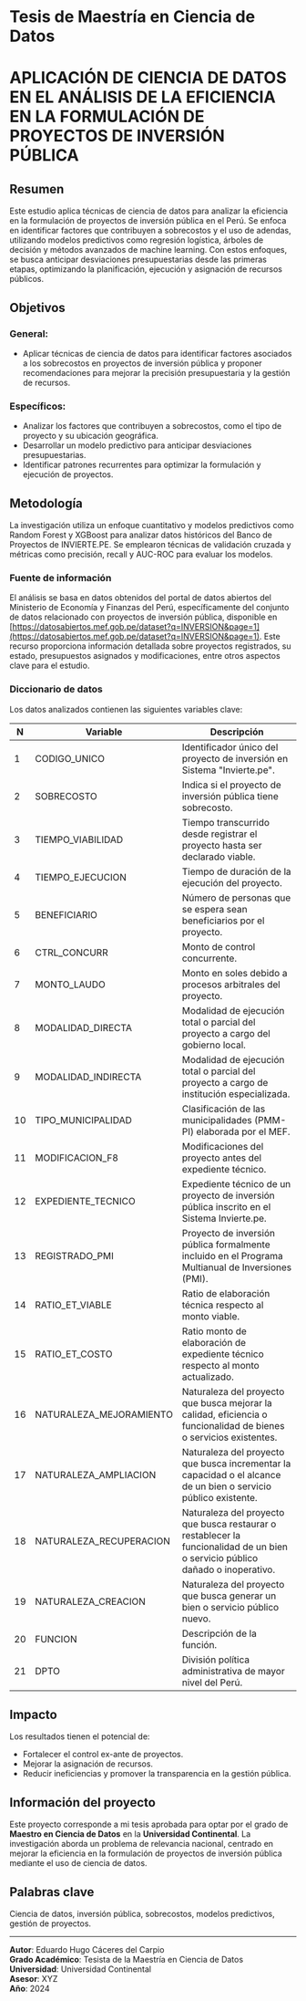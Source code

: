# Tesis de Maestría en Ciencia de Datos  
# APLICACIÓN DE CIENCIA DE DATOS EN EL ANÁLISIS DE LA EFICIENCIA EN LA FORMULACIÓN DE PROYECTOS DE INVERSIÓN PÚBLICA  

## Resumen  
Este estudio aplica técnicas de ciencia de datos para analizar la eficiencia en la formulación de proyectos de inversión pública en el Perú. Se enfoca en identificar factores que contribuyen a sobrecostos y el uso de adendas, utilizando modelos predictivos como regresión logística, árboles de decisión y métodos avanzados de machine learning. Con estos enfoques, se busca anticipar desviaciones presupuestarias desde las primeras etapas, optimizando la planificación, ejecución y asignación de recursos públicos.  

## Objetivos  
### General:  
- Aplicar técnicas de ciencia de datos para identificar factores asociados a los sobrecostos en proyectos de inversión pública y proponer recomendaciones para mejorar la precisión presupuestaria y la gestión de recursos.  

### Específicos:  
- Analizar los factores que contribuyen a sobrecostos, como el tipo de proyecto y su ubicación geográfica.  
- Desarrollar un modelo predictivo para anticipar desviaciones presupuestarias.  
- Identificar patrones recurrentes para optimizar la formulación y ejecución de proyectos.  

## Metodología  
La investigación utiliza un enfoque cuantitativo y modelos predictivos como Random Forest y XGBoost para analizar datos históricos del Banco de Proyectos de INVIERTE.PE. Se emplearon técnicas de validación cruzada y métricas como precisión, recall y AUC-ROC para evaluar los modelos.  

### Fuente de información  
El análisis se basa en datos obtenidos del portal de datos abiertos del Ministerio de Economía y Finanzas del Perú, específicamente del conjunto de datos relacionado con proyectos de inversión pública, disponible en [https://datosabiertos.mef.gob.pe/dataset?q=INVERSION&page=1](https://datosabiertos.mef.gob.pe/dataset?q=INVERSION&page=1). Este recurso proporciona información detallada sobre proyectos registrados, su estado, presupuestos asignados y modificaciones, entre otros aspectos clave para el estudio.  

### Diccionario de datos  
Los datos analizados contienen las siguientes variables clave:

| N  | **Variable**               | **Descripción**                                                                                                                                             |
|----|----------------------------|-------------------------------------------------------------------------------------------------------------------------------------------------------------|
| 1  | CODIGO_UNICO               | Identificador único del proyecto de inversión en Sistema "Invierte.pe".                                                                                     |
| 2  | SOBRECOSTO                 | Indica si el proyecto de inversión pública tiene sobrecosto.                                                                                                |
| 3  | TIEMPO_VIABILIDAD          | Tiempo transcurrido desde registrar el proyecto hasta ser declarado viable.                                                                                 |
| 4  | TIEMPO_EJECUCION           | Tiempo de duración de la ejecución del proyecto.                                                                                                            |
| 5  | BENEFICIARIO               | Número de personas que se espera sean beneficiarios por el proyecto.                                                                                        |
| 6  | CTRL_CONCURR               | Monto de control concurrente.                                                                                                                               |
| 7  | MONTO_LAUDO                | Monto en soles debido a procesos arbitrales del proyecto.                                                                                                   |
| 8  | MODALIDAD_DIRECTA          | Modalidad de ejecución total o parcial del proyecto a cargo del gobierno local.                                                                             |
| 9  | MODALIDAD_INDIRECTA        | Modalidad de ejecución total o parcial del proyecto a cargo de institución especializada.                                                                   |
| 10 | TIPO_MUNICIPALIDAD         | Clasificación de las municipalidades (PMM-PI) elaborada por el MEF.                                                                                         |
| 11 | MODIFICACION_F8            | Modificaciones del proyecto antes del expediente técnico.                                                                                                   |
| 12 | EXPEDIENTE_TECNICO         | Expediente técnico de un proyecto de inversión pública inscrito en el Sistema Invierte.pe.                                                                  |
| 13 | REGISTRADO_PMI             | Proyecto de inversión pública formalmente incluido en el Programa Multianual de Inversiones (PMI).                                                          |
| 14 | RATIO_ET_VIABLE            | Ratio de elaboración técnica respecto al monto viable.                                                                                                      |
| 15 | RATIO_ET_COSTO             | Ratio monto de elaboración de expediente técnico respecto al monto actualizado.                                                                             |
| 16 | NATURALEZA_MEJORAMIENTO    | Naturaleza del proyecto que busca mejorar la calidad, eficiencia o funcionalidad de bienes o servicios existentes.                                          |
| 17 | NATURALEZA_AMPLIACION      | Naturaleza del proyecto que busca incrementar la capacidad o el alcance de un bien o servicio público existente.                                            |
| 18 | NATURALEZA_RECUPERACION    | Naturaleza del proyecto que busca restaurar o restablecer la funcionalidad de un bien o servicio público dañado o inoperativo.                              |
| 19 | NATURALEZA_CREACION        | Naturaleza del proyecto que busca generar un bien o servicio público nuevo.                                                                                 |
| 20 | FUNCION                    | Descripción de la función.                                                                                                                                  |
| 21 | DPTO                       | División política administrativa de mayor nivel del Perú.                                                                                                   |

## Impacto
Los resultados tienen el potencial de:
- Fortalecer el control ex-ante de proyectos.
- Mejorar la asignación de recursos.
- Reducir ineficiencias y promover la transparencia en la gestión pública.

## Información del proyecto
Este proyecto corresponde a mi tesis aprobada para optar por el grado de **Maestro en Ciencia de Datos** en la **Universidad Continental**. La investigación aborda un problema de relevancia nacional, centrado en mejorar la eficiencia en la formulación de proyectos de inversión pública mediante el uso de ciencia de datos.

## Palabras clave
Ciencia de datos, inversión pública, sobrecostos, modelos predictivos, gestión de proyectos.

---

**Autor**: Eduardo Hugo Cáceres del Carpio  
**Grado Académico**: Tesista de la Maestría en Ciencia de Datos  
**Universidad**: Universidad Continental  
**Asesor**: XYZ  
**Año**: 2024
